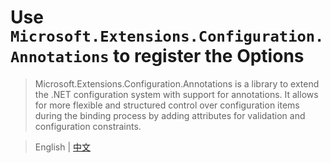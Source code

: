# Use `Microsoft.Extensions.Configuration.Annotations` to register the Options

> Microsoft.Extensions.Configuration.Annotations is a library to extend the .NET configuration system with support
> for annotations. It allows for more flexible and structured control over configuration items during the binding
> process by adding attributes for validation and configuration constraints.


> English | [中文](README_zh.md)